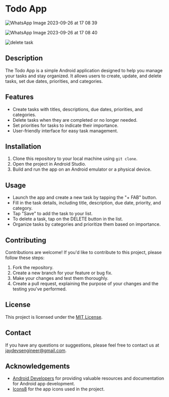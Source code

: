 # Todo App
![WhatsApp Image 2023-09-26 at 17 08 39](https://github.com/mullatoes/ToDoApp/assets/127447524/2cc27e4a-f531-4caa-b17c-64b0469748cc)


![WhatsApp Image 2023-09-26 at 17 08 40](https://github.com/mullatoes/ToDoApp/assets/127447524/5f954123-f020-46f4-912d-2bfb1e07aa54)


![delete task](https://github.com/mullatoes/ToDoApp/assets/127447524/0bda36ec-fa38-495a-a7b9-e4317f2f735d)


## Description

The Todo App is a simple Android application designed to help you manage your tasks and stay organized. It allows users to create, update, and delete tasks, set due dates, priorities, and categories.

## Features

- Create tasks with titles, descriptions, due dates, priorities, and categories.
- Delete tasks when they are completed or no longer needed.
- Set priorities for tasks to indicate their importance.
- User-friendly interface for easy task management.

## Installation

1. Clone this repository to your local machine using `git clone`.
2. Open the project in Android Studio.
3. Build and run the app on an Android emulator or a physical device.

## Usage

- Launch the app and create a new task by tapping the "+ FAB" button.
- Fill in the task details, including title, description, due date, priority, and category.
- Tap "Save" to add the task to your list.
- To delete a task, tap on the DELETE button in the list.
- Organize tasks by categories and prioritize them based on importance.

## Contributing

Contributions are welcome! If you'd like to contribute to this project, please follow these steps:

1. Fork the repository.
2. Create a new branch for your feature or bug fix.
3. Make your changes and test them thoroughly.
4. Create a pull request, explaining the purpose of your changes and the testing you've performed.

## License

This project is licensed under the [MIT License](LICENSE).

## Contact

If you have any questions or suggestions, please feel free to contact us at jaydevsengineer@gmail.com.

## Acknowledgements

- [Android Developers](https://developer.android.com) for providing valuable resources and documentation for Android app development.
- [Icons8](https://icons8.com) for the app icons used in the project.

